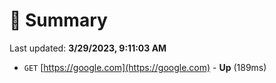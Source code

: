 # 📖 Summary
Last updated: **3/29/2023, 9:11:03 AM**

- `GET` [https://google.com](https://google.com) - **Up** (189ms)
